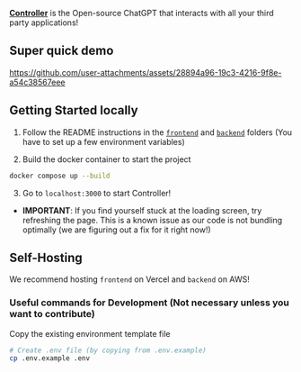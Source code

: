 <strong>[Controller](https://usecontroller.vercel.app/)</strong> is the Open-source ChatGPT that interacts with all your third party applications!

## Super quick demo
https://github.com/user-attachments/assets/28894a96-19c3-4216-9f8e-a54c38567eee

## Getting Started locally

1. Follow the README instructions in the [`frontend`](./frontend/README.md) and [`backend`](./backend/README.md) folders (You have to set up a few environment variables)

2. Build the docker container to start the project

```bash
docker compose up --build
```

3. Go to `localhost:3000` to start Controller!

- **IMPORTANT**: If you find yourself stuck at the loading screen, try refreshing the page. This is a known issue as our code is not bundling optimally (we are figuring out a fix for it right now!)

## Self-Hosting

We recommend hosting `frontend` on Vercel and `backend` on AWS!

### Useful commands for Development (Not necessary unless you want to contribute)

Copy the existing environment template file
```bash
# Create .env file (by copying from .env.example)
cp .env.example .env
```



